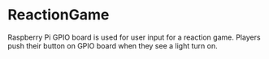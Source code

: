 # ReactionGame
Raspberry Pi GPIO board is used for user input for a reaction game. Players push their button on GPIO board when they see a light turn on. 
